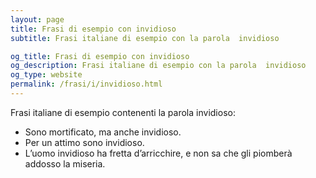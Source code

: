 ```yaml
---
layout: page
title: Frasi di esempio con invidioso 
subtitle: Frasi italiane di esempio con la parola  invidioso

og_title: Frasi di esempio con invidioso 
og_description: Frasi italiane di esempio con la parola  invidioso
og_type: website
permalink: /frasi/i/invidioso.html
---
```


Frasi italiane di esempio contenenti la parola invidioso:


- Sono mortificato, ma anche invidioso.
- Per un attimo sono invidioso.
- L’uomo invidioso ha fretta d’arricchire, e non sa che gli piomberà addosso la miseria.
